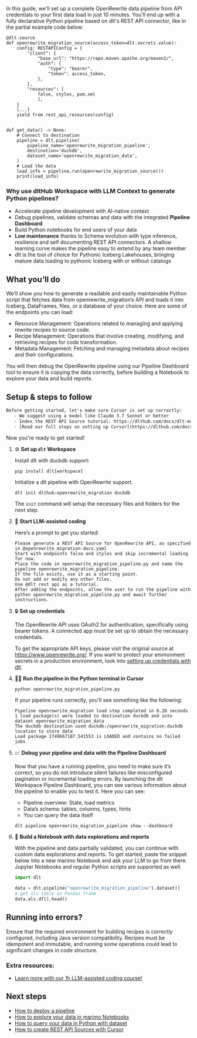 In this guide, we'll set up a complete OpenRewrite data pipeline from API credentials to your first data load in just 10 minutes. You'll end up with a fully declarative Python pipeline based on dlt's REST API connector, like in the partial example code below:

```python-outcome
@dlt.source
def openrewrite_migration_source(access_token=dlt.secrets.value):
    config: RESTAPIConfig = {
        "client": {
            "base_url": "https://repo.maven.apache.org/maven2/",
            "auth": {
                "type": "bearer",
                "token": access_token,
            },
        },
        "resources": [
            false, styles, pom.xml
            ],
    }
    [...]
    yield from rest_api_resources(config)


def get_data() -> None:
    # Connect to destination
    pipeline = dlt.pipeline(
        pipeline_name='openrewrite_migration_pipeline',
        destination='duckdb',
        dataset_name='openrewrite_migration_data', 
    )
    # Load the data
    load_info = pipeline.run(openrewrite_migration_source())
    print(load_info) 
```

### Why use dltHub Workspace with LLM Context to generate Python pipelines?

- Accelerate pipeline development with AI-native context
- Debug pipelines, validate schemas and data with the integrated **Pipeline Dashboard**
- Build Python notebooks for end users of your data
- **Low maintenance** thanks to Schema evolution with type inference, resilience and self documenting REST API connectors. A shallow learning curve makes the pipeline easy to extend by any team member
- dlt is the tool of choice for Pythonic Iceberg Lakehouses, bringing mature data loading to pythonic Iceberg with or without catalogs

## What you’ll do

We’ll show you how to generate a readable and easily maintainable Python script that fetches data from openrewrite_migration’s API and loads it into Iceberg, DataFrames, files, or a database of your choice. Here are some of the endpoints you can load:

- Resource Management: Operations related to managing and applying rewrite recipes to source code.
- Recipe Management: Operations that involve creating, modifying, and retrieving recipes for code transformation.
- Metadata Management: Fetching and managing metadata about recipes and their configurations.

You will then debug the OpenRewrite pipeline using our Pipeline Dashboard tool to ensure it is copying the data correctly, before building a Notebook to explore your data and build reports.

## Setup & steps to follow

```default
Before getting started, let's make sure Cursor is set up correctly:
   - We suggest using a model like Claude 3.7 Sonnet or better
   - Index the REST API Source tutorial: https://dlthub.com/docs/dlt-ecosystem/verified-sources/rest_api/ and add it to context as **@dlt rest api**
   - [Read our full steps on setting up Cursor](https://dlthub.com/docs/dlt-ecosystem/llm-tooling/cursor-restapi#23-configuring-cursor-with-documentation)
```

Now you're ready to get started!

1. ⚙️ **Set up `dlt` Workspace**
    
    Install dlt with duckdb support:
    ```shell
    pip install dlt[workspace]
    ```

    Initialize a dlt pipeline with OpenRewrite support.
    ```shell
    dlt init dlthub:openrewrite_migration duckdb
    ```

    The `init` command will setup the necessary files and folders for the next step.
    
2. 🤠 **Start LLM-assisted coding**
    
    Here’s a prompt to get you started:
    
    ```prompt
    Please generate a REST API Source for OpenRewrite API, as specified in @openrewrite_migration-docs.yaml 
    Start with endpoints false and styles and skip incremental loading for now. 
    Place the code in openrewrite_migration_pipeline.py and name the pipeline openrewrite_migration_pipeline. 
    If the file exists, use it as a starting point. 
    Do not add or modify any other files. 
    Use @dlt rest api as a tutorial. 
    After adding the endpoints, allow the user to run the pipeline with python openrewrite_migration_pipeline.py and await further instructions.
    ```

    
3. 🔒 **Set up credentials** 
    
    The OpenRewrite API uses OAuth2 for authentication, specifically using bearer tokens. A connected app must be set up to obtain the necessary credentials.
    
    To get the appropriate API keys, please visit the original source at https://www.openrewrite.org/.
    If you want to protect your environment secrets in a production environment, look into [setting up credentials with dlt](https://dlthub.com/docs/walkthroughs/add_credentials).
    
4. 🏃‍♀️ **Run the pipeline in the Python terminal in Cursor**
    
    ```shell
    python openrewrite_migration_pipeline.py
    ```
    
    If your pipeline runs correctly, you’ll see something like the following:
    
    ```shell
    Pipeline openrewrite_migration load step completed in 0.26 seconds
    1 load package(s) were loaded to destination duckdb and into dataset openrewrite_migration_data
    The duckdb destination used duckdb:/openrewrite_migration.duckdb location to store data
    Load package 1749667187.541553 is LOADED and contains no failed jobs
    ```
    
5. 📈 **Debug your pipeline and data with the Pipeline Dashboard**

    Now that you have a running pipeline, you need to make sure it’s correct, so you do not introduce silent failures like misconfigured pagination or incremental loading errors. By launching the dlt Workspace Pipeline Dashboard, you can see various information about the pipeline to enable you to test it. Here you can see:
    - Pipeline overview: State, load metrics
    - Data’s schema: tables, columns, types, hints
    - You can query the data itself
    
    ```shell
    dlt pipeline openrewrite_migration_pipeline show --dashboard
    ```
    
6. 🐍 **Build a Notebook with data explorations and reports**

    With the pipeline and data partially validated, you can continue with custom data explorations and reports. To get started, paste the snippet below into a new marimo Notebook and ask your LLM to go from there. Jupyter Notebooks and regular Python scripts are supported as well.

    
    ```python
    import dlt

   data = dlt.pipeline("openrewrite_migration_pipeline").dataset()
   # get als table as Pandas frame
   data.als.df().head()
    ```

## Running into errors?

Ensure that the required environment for building recipes is correctly configured, including Java version compatibility. Recipes must be idempotent and immutable, and running some operations could lead to significant changes in code structure.

### Extra resources:

- [Learn more with our 1h LLM-assisted coding course!](https://www.youtube.com/watch?v=GGid70rnJuM)

## Next steps

- [How to deploy a pipeline](https://dlthub.com/docs/walkthroughs/deploy-a-pipeline)
- [How to explore your data in marimo Notebooks](https://dlthub.com/docs/general-usage/dataset-access/marimo)
- [How to query your data in Python with dataset](https://dlthub.com/docs/general-usage/dataset-access/dataset)
- [How to create REST API Sources with Cursor](https://dlthub.com/docs/dlt-ecosystem/llm-tooling/cursor-restapi)